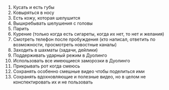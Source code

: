 1. Кусать и есть губы
2. Ковыряться в носу
3. Есть кожу, которая шелушится
4. Вышкребывать шелушения с головы
5. Парить
6. Курение (только когда есть сигареты,
	когда их нет, то нет и желания)
1. Смотреть телефон после пробуждения
	(кто написал, ответить по возможности,
	просмотреть новостные каналы)
1. Заходить в шахматы (задачи, дейлики)
2. Поддерживать ударный режим в Дуолинго
3. Использовать все имеющиеся заморозки
	в Дуолинго
1. Прикрывать рот когда смеюсь
2. Сохранять особенно смешные видео
    чтобы поделиться ими
12. Сохранять вдохновляющие и полезные
    видео, но в целом не конспектировать их
    и не пользовать
